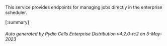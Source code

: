






This service provides endpoints for managing jobs directly in the enterprise scheduler.

[:summary]

###### Auto generated by Pydio Cells Enterprise Distribution v4.2.0-rc2 on 5-May-2023
